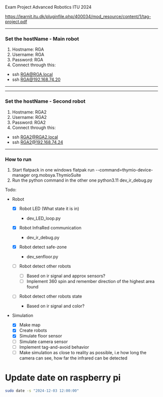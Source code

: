 Exam Project Advanced Robotics ITU 2024

https://learnit.itu.dk/pluginfile.php/400034/mod_resource/content/1/tag-project.pdf

---

### Set the hostName - Main robot

1. Hostname: RGA
2. Username: RGA
3. Password: RGA
4. Connect through this:

- ssh RGA@RGA.local
- ssh RGA@192.168.74.20

---

---

### Set the hostName - Second robot

1. Hostname: RGA2
2. Username: RGA2
3. Password: RGA2
4. Connect through this:

- ssh RGA2@RGA2.local
- ssh RGA2@192.168.74.24

---

### How to run

1. Start flatpack in one windows
   flatpak run --command=thymio-device-manager org.mobsya.ThymioSuite
2. Run the python command in the other one
   python3.11 dev_ir_debug.py

Todo:

- Robot

  - [x] Robot LED (What state it is in)

    - dev_LED_loop.py

  - [x] Robot InfraRed communication

    - dev_ir_debug.py

  - [x] Robot detect safe-zone

    - dev_senfloor.py

  - [ ] Robot detect other robots

    - [ ] Based on ir signal and approx sensors?
    - [ ] Implement 360 spin and remember direction of the highest area found

  - [ ] Robot detect other robots state
    - Based on ir signal and color?

- Simulation
  - [x] Make map
  - [x] Create robots
  - [x] Simulate floor sensor
  - [ ] Simulate camera sensor
  - [ ] Implement tag-and-avoid behavior
  - [ ] Make simulation as close to reality as possible, i.e how long the camera can see, how far the infrared can be detected

# Update date on raspberry pi

```bash
sudo date -s "2024-12-03 12:00:00"
```
